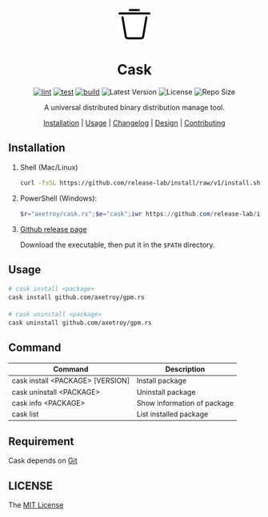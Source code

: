 <div align="center">
   <img src="logo.svg" with="64" height="64"/>

   <h1>Cask</h1>

[![lint](https://github.com/axetroy/cask.rs/actions/workflows/lint.yml/badge.svg)](https://github.com/axetroy/cask.rs/actions/workflows/lint.yml)
[![test](https://github.com/axetroy/cask.rs/actions/workflows/test.yml/badge.svg)](https://github.com/axetroy/cask.rs/actions/workflows/test.yml)
[![build](https://github.com/axetroy/cask.rs/actions/workflows/build.yml/badge.svg)](https://github.com/axetroy/cask.rs/actions/workflows/build.yml)
![Latest Version](https://img.shields.io/github/v/release/axetroy/cask.rs.svg)
![License](https://img.shields.io/github/license/axetroy/cask.rs.svg)
![Repo Size](https://img.shields.io/github/repo-size/axetroy/cask.rs.svg)

A universal distributed binary distribution manage tool.

[Installation](#Installation) |
[Usage](#Usage) |
[Changelog](CHANGELOG.md) |
[Design](DESIGN.md) |
[Contributing](CONTRIBUTING.md)

</div>

## Installation

1. Shell (Mac/Linux)

   ```bash
   curl -fsSL https://github.com/release-lab/install/raw/v1/install.sh | bash -s -- -r=axetroy/cask.rs -e=cask
   ```

2. PowerShell (Windows):

   ```powershell
   $r="axetroy/cask.rs";$e="cask";iwr https://github.com/release-lab/install/raw/v1/install.ps1 -useb | iex
   ```

3. [Github release page](https://github.com/axetroy/cask.rs/releases)

   Download the executable, then put it in the `$PATH` directory.

## Usage

```sh
# cask install <package>
cask install github.com/axetroy/gpm.rs

# cask uninstall <package>
cask uninstall github.com/axetroy/gpm.rs
```

## Command

| Command                            | Description                 |
| ---------------------------------- | --------------------------- |
| cask install \<PACKAGE\> [VERSION] | Install package             |
| cask uninstall \<PACKAGE\>         | Uninstall package           |
| cask info \<PACKAGE\>              | Show information of package |
| cask list                          | List installed package      |

## Requirement

Cask depends on [Git](https://git-scm.com)

## LICENSE

The [MIT License](LICENSE)
